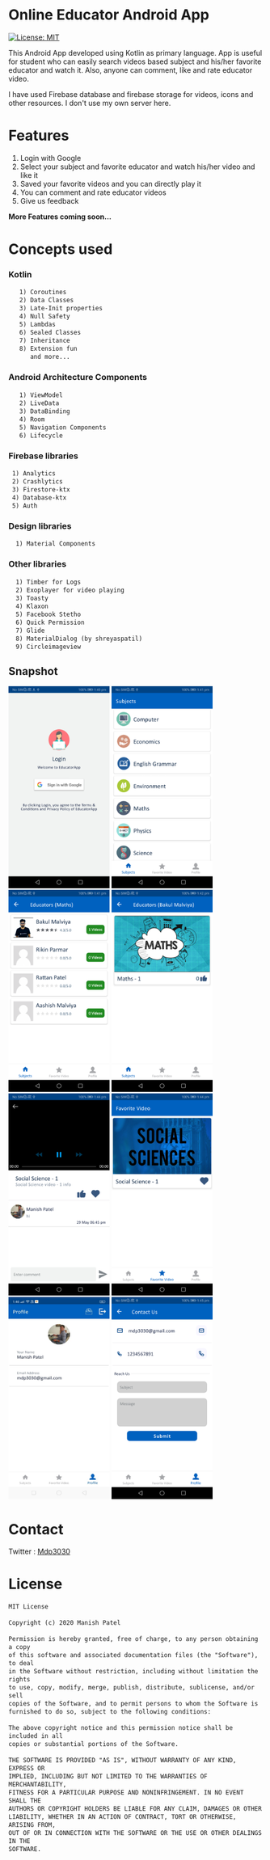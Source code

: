 # Online Educator Android App
[![License: MIT](https://img.shields.io/badge/License-MIT-yellow.svg)](https://opensource.org/licenses/MIT)

This Android App developed using Kotlin as primary language. App is useful for student who can easily search videos based subject and his/her favorite educator and watch it.
Also, anyone can comment, like and rate educator video.

I have used Firebase database and firebase storage for videos, icons and other resources. I don't use my own server here.

# Features

1) Login with Google
2) Select your subject and favorite educator and watch his/her video and like it
3) Saved your favorite videos and you can directly play it
4) You can comment and rate educator videos
5) Give us feedback

**More Features coming soon...**

# Concepts used

 ### Kotlin

       1) Coroutines
       2) Data Classes
       3) Late-Init properties
       4) Null Safety
       5) Lambdas
       6) Sealed Classes
       7) Inheritance
       8) Extension fun
          and more...

  ### Android Architecture Components

       1) ViewModel
       2) LiveData
       3) DataBinding
       4) Room
       5) Navigation Components
       6) Lifecycle

### Firebase libraries

     1) Analytics
     2) Crashlytics
     3) Firestore-ktx
     4) Database-ktx
     5) Auth


### Design libraries

      1) Material Components

### Other libraries

      1) Timber for Logs
      2) Exoplayer for video playing
      3) Toasty
      4) Klaxon
      5) Facebook Stetho
      6) Quick Permission
      7) Glide
      8) MaterialDialog (by shreyaspatil)
      9) Circleimageview

<h2>Snapshot</h2>
<div style={display:flex}>
<img src="https://github.com/manishpatelgt/EducatorApp/blob/master/screens/Login.png" height="400px" width="200px">
<img src="https://github.com/manishpatelgt/EducatorApp/blob/master/screens/Subjects.png" height="400px" width="200px">
<img src="https://github.com/manishpatelgt/EducatorApp/blob/master/screens/Educators.png" height="400px" width="200px">
<img src="https://github.com/manishpatelgt/EducatorApp/blob/master/screens/Educator_videos.png" height="400px" width="200px">
<img src="https://github.com/manishpatelgt/EducatorApp/blob/master/screens/Video_player_2.png" height="400px" width="200px">
<img src="https://github.com/manishpatelgt/EducatorApp/blob/master/screens/Favorites_videos.png" height="400px" width="200px">
<img src="https://github.com/manishpatelgt/EducatorApp/blob/master/screens/Profile.jpeg" height="400px" width="200px">
<img src="https://github.com/manishpatelgt/EducatorApp/blob/master/screens/Contact_us.png" height="400px" width="200px">
</div>

# Contact

Twitter : [Mdp3030](https://twitter.com/mdp3030)

# License

```
MIT License

Copyright (c) 2020 Manish Patel

Permission is hereby granted, free of charge, to any person obtaining a copy
of this software and associated documentation files (the "Software"), to deal
in the Software without restriction, including without limitation the rights
to use, copy, modify, merge, publish, distribute, sublicense, and/or sell
copies of the Software, and to permit persons to whom the Software is
furnished to do so, subject to the following conditions:

The above copyright notice and this permission notice shall be included in all
copies or substantial portions of the Software.

THE SOFTWARE IS PROVIDED "AS IS", WITHOUT WARRANTY OF ANY KIND, EXPRESS OR
IMPLIED, INCLUDING BUT NOT LIMITED TO THE WARRANTIES OF MERCHANTABILITY,
FITNESS FOR A PARTICULAR PURPOSE AND NONINFRINGEMENT. IN NO EVENT SHALL THE
AUTHORS OR COPYRIGHT HOLDERS BE LIABLE FOR ANY CLAIM, DAMAGES OR OTHER
LIABILITY, WHETHER IN AN ACTION OF CONTRACT, TORT OR OTHERWISE, ARISING FROM,
OUT OF OR IN CONNECTION WITH THE SOFTWARE OR THE USE OR OTHER DEALINGS IN THE
SOFTWARE.
```










